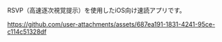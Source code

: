 RSVP（高速逐次視覚提示）を使用したiOS向け速読アプリです。



https://github.com/user-attachments/assets/687ea191-1831-4241-95ce-c114c51328df
